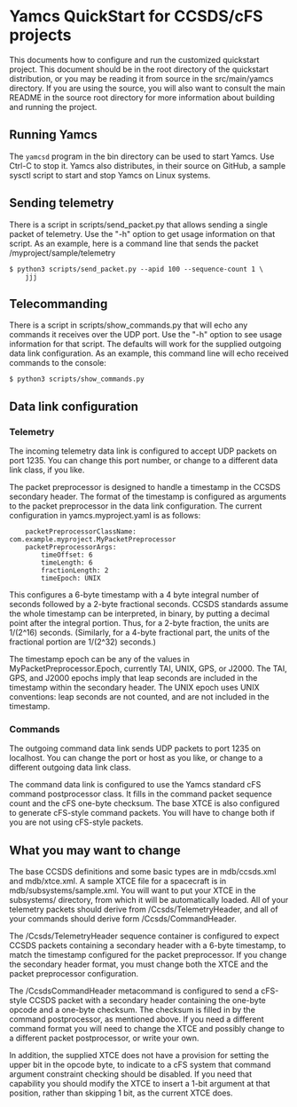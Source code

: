 # Yamcs QuickStart for CCSDS/cFS projects

This documents how to configure and run the customized quickstart
project. This document should be in the root directory of the
quickstart distribution, or you may be reading it from source in the
src/main/yamcs directory. If you are using the source, you will also
want to consult the main README in the source root directory for more
information about building and running the project.


## Running Yamcs

The `yamcsd` program in the bin directory can be used to start
Yamcs. Use Ctrl-C to stop it. Yamcs also distributes, in their source
on GitHub, a sample sysctl script to start and stop Yamcs on Linux
systems.


## Sending telemetry

There is a script in scripts/send_packet.py that allows sending a
single packet of telemetry. Use the "-h" option to get usage
information on that script. As an example, here is a command line that
sends the packet /myproject/sample/telemetry

    $ python3 scripts/send_packet.py --apid 100 --sequence-count 1 \
        jjj


## Telecommanding

There is a script in scripts/show_commands.py that will echo any
commands it receives over the UDP port. Use the "-h" option to see
usage information for that script. The defaults will work for the
supplied outgoing data link configuration. As an example, this command
line will echo received commands to the console:

    $ python3 scripts/show_commands.py


## Data link configuration

### Telemetry

The incoming telemetry data link is configured to accept UDP packets
on port 1235. You can change this port number, or change to a
different data link class, if you like.

The packet preprocessor is designed to handle a timestamp in the CCSDS
secondary header. The format of the timestamp is configured as
arguments to the packet preprocessor in the data link
configuration. The current configuration in yamcs.myproject.yaml is as
follows:

~~~
    packetPreprocessorClassName: com.example.myproject.MyPacketPreprocessor
    packetPreprocessorArgs:
        timeOffset: 6
    	timeLength: 6
    	fractionLength: 2
    	timeEpoch: UNIX
~~~

This configures a 6-byte timestamp with a 4 byte integral number of
seconds followed by a 2-byte fractional seconds. CCSDS standards
assume the whole timestamp can be interpreted, in binary, by putting a
decimal point after the integral portion. Thus, for a 2-byte fraction,
the units are 1/(2^16) seconds. (Similarly, for a 4-byte fractional
part, the units of the fractional portion are 1/(2^32) seconds.)

The timestamp epoch can be any of the values in
MyPacketPreprocessor.Epoch, currently TAI, UNIX, GPS, or J2000. The
TAI, GPS, and J2000 epochs imply that leap seconds are included in the
timestamp within the secondary header. The UNIX epoch uses UNIX
conventions: leap seconds are not counted, and are not included in the
timestamp.

### Commands

The outgoing command data link sends UDP packets to port 1235 on
localhost. You can change the port or host as you like, or change to a
different outgoing data link class.

The command data link is configured to use the Yamcs standard cFS
command postprocessor class. It fills in the command packet sequence
count and the cFS one-byte checksum. The base XTCE is also configured
to generate cFS-style command packets. You will have to change both if
you are not using cFS-style packets.


## What you may want to change

The base CCSDS definitions and some basic types are in mdb/ccsds.xml
and mdb/xtce.xml. A sample XTCE file for a spacecraft is in
mdb/subsystems/sample.xml. You will want to put your XTCE in the
subsystems/ directory, from which it will be automatically loaded. All
of your telemetry packets should derive from /Ccsds/TelemetryHeader,
and all of your commands should derive form /Ccsds/CommandHeader.

The /Ccsds/TelemetryHeader sequence container is configured to expect
CCSDS packets containing a secondary header with a 6-byte timestamp,
to match the timestamp configured for the packet preprocessor. If you
change  the secondary header format, you must change both the XTCE and
the packet preprocessor configuration.

The /CcsdsCommandHeader metacommand is configured to send a cFS-style
CCSDS packet with a secondary header containing the one-byte opcode
and a one-byte checksum. The checksum is filled in by the command
postprocessor, as mentioned above. If you need a different command
format you will need to change the XTCE and possibly change to a
different packet postprocessor, or write your own.

In addition, the supplied XTCE does not have a provision for setting
the upper bit in the opcode byte, to indicate to a cFS system that
command argument constraint checking should be disabled. If you need
that capability you should modify the XTCE to insert a 1-bit argument
at that position, rather than skipping 1 bit, as the current XTCE does.
